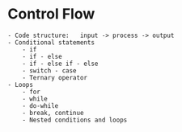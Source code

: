 # Control Flow
    - Code structure: 	input -> process -> output
    - Conditional statements
        - if
        - if - else
        - if - else if - else
        - switch - case
        - Ternary operator
    - Loops
        - for
        - while
        - do-while
        - break, continue
        - Nested conditions and loops